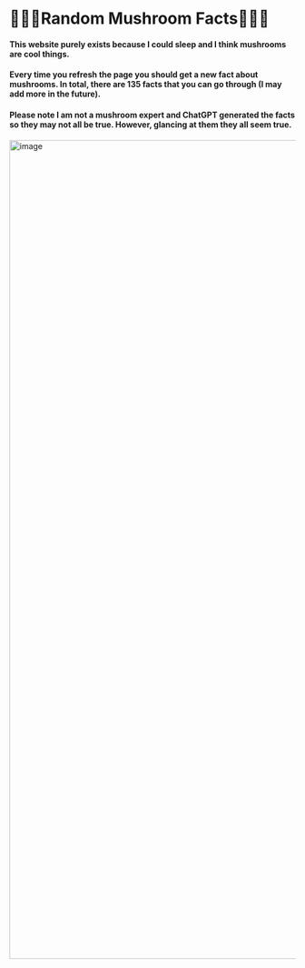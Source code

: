 # 🍄🍄🍄Random Mushroom Facts🍄🍄🍄
#### This website purely exists because I could sleep and I think mushrooms are cool things.
#### Every time you refresh the page you should get a new fact about mushrooms. In total, there are 135 facts that you can go through (I may add more in the future).
#### Please note I am not a mushroom expert and ChatGPT generated the facts so they may not all be true. However, glancing at them they all seem true.

<img width="1440" alt="image" src="https://user-images.githubusercontent.com/90841974/232356123-4b40013e-b390-43b3-8eb5-90ec12816527.png">
